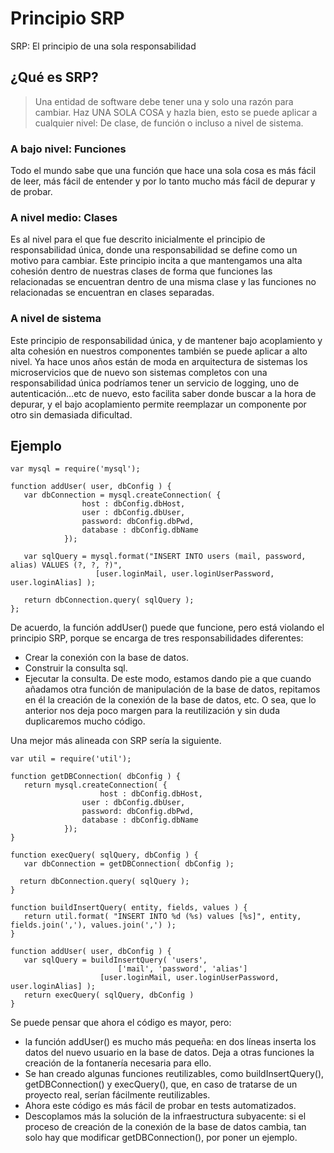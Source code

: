 # Principio SRP

SRP: El principio de una sola responsabilidad

## ¿Qué es SRP?
> Una entidad de software debe tener una y solo una razón para cambiar. Haz UNA SOLA COSA y hazla bien, esto se puede aplicar a cualquier nivel: De clase, de función o incluso a nivel de sistema.

### A bajo nivel: Funciones
Todo el mundo sabe que una función que hace una sola cosa es más fácil de leer, más fácil de entender y por lo tanto mucho más fácil de depurar y de probar.
### A nivel medio: Clases
Es al nivel para el que fue descrito inicialmente el principio de responsabilidad única, donde una responsabilidad se define como un motivo para cambiar.
Este principio incita a que mantengamos una alta cohesión dentro de nuestras clases de forma que funciones las relacionadas se encuentran dentro de una misma clase y las funciones no relacionadas se encuentran en clases separadas.
### A nivel de sistema
Este principio de responsabilidad única, y de mantener bajo acoplamiento y alta cohesión en nuestros componentes también se puede aplicar a alto nivel. Ya hace unos años están de moda en arquitectura de sistemas los microservicios que de nuevo son sistemas completos con una responsabilidad única podríamos tener un servicio de logging, uno de autenticación…etc de nuevo, esto facilita saber donde buscar a la hora de depurar, y el bajo acoplamiento permite reemplazar un componente por otro sin demasiada dificultad.


## Ejemplo
~~~
var mysql = require('mysql');

function addUser( user, dbConfig ) {
   var dbConnection = mysql.createConnection( {
				host : dbConfig.dbHost,
				user : dbConfig.dbUser,
				password: dbConfig.dbPwd,
				database : dbConfig.dbName
			});

   var sqlQuery = mysql.format("INSERT INTO users (mail, password, alias) VALUES (?, ?, ?)",
		 	       [user.loginMail, user.loginUserPassword, user.loginAlias] );

   return dbConnection.query( sqlQuery );
};
~~~

De acuerdo, la función addUser() puede que funcione, pero está violando el principio SRP, porque se encarga de tres responsabilidades diferentes:

- Crear la conexión con la base de datos.
- Construir la consulta sql.
- Ejecutar la consulta.
De este modo, estamos dando pie a que cuando añadamos otra función de manipulación de la base de datos, repitamos en él la creación de la conexión de la base de datos, etc. O sea, que lo anterior nos deja poco margen para la reutilización y sin duda duplicaremos mucho código.

Una mejor más alineada con SRP sería la siguiente.
~~~
var util = require('util');

function getDBConnection( dbConfig ) {
   return mysql.createConnection( {
 			        host : dbConfig.dbHost,
				user : dbConfig.dbUser,
				password: dbConfig.dbPwd,
				database : dbConfig.dbName
			});
}

function execQuery( sqlQuery, dbConfig ) {
   var dbConnection = getDBConnection( dbConfig );

  return dbConnection.query( sqlQuery );
}

function buildInsertQuery( entity, fields, values ) {
   return util.format( "INSERT INTO %d (%s) values [%s]", entity, fields.join(','), values.join(',') );
}

function addUser( user, dbConfig ) {
   var sqlQuery = buildInsertQuery( 'users', 
  			            ['mail', 'password', 'alias']
				    [user.loginMail, user.loginUserPassword, user.loginAlias] );
   return execQuery( sqlQuery, dbConfig )
}
~~~

Se puede pensar que ahora el código es mayor, pero:

- la función addUser() es mucho más pequeña: en dos líneas inserta los datos del nuevo usuario en la base de datos. Deja a otras funciones la creación de la fontanería necesaria para ello.
- Se han creado algunas funciones reutilizables, como buildInsertQuery(), getDBConnection() y execQuery(), que, en caso de tratarse de un proyecto real, serían fácilmente reutilizables.
- Ahora este código es más fácil de probar en tests automatizados.
- Descoplamos más la solución de la infraestructura subyacente: si el proceso de creación de la conexión de la base de datos cambia, tan solo hay que modificar getDBConnection(), por poner un ejemplo.
